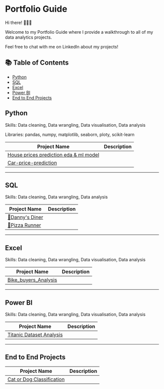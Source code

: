 # Portfolio Guide
Hi there! 🙋🏻‍♀️

Welcome to my Portfolio Guide where I provide a walkthrough to all of my data analytics projects.

Feel free to chat with me on LinkedIn about my projects!

## :books: Table of Contents


- [Python](#Python)
- [SQL](#SQL)
- [Excel](#Excel)
- [Power BI](#Power-BI)
- [End to End Projects](#End-to-End-Projects)

## Python

Skills: Data cleaning, Data wrangling, Data visualisation, Data analysis

Libraries: pandas, numpy, matplotlib, seaborn, ploty, scikit-learn

| Project Name | Description |
|---|---|
| [House prices prediction eda & ml model](https://github.com/aditya345-coder/Data-Analysis/blob/main/Python/house-prices-prediction-eda-ml-model.ipynb) |    |
| [Car-price-prediction](https://github.com/aditya345-coder/Data-Analysis/blob/main/Python/car-price-prediction.ipynb) | |

<hr>

## SQL

Skills: Data cleaning, Data wrangling, Data analysis

| Project Name | Description |
|---|---|
| [🍜Danny's Diner](https://github.com/aditya345-coder/8-Week-SQL-Challenge_/tree/main/Case%20Study%20%231%20-%20Danny's%20Diner) | |
| [🍕Pizza Runner](https://github.com/aditya345-coder/8-Week-SQL-Challenge_/tree/main/Case%20Study%20%232%20-%20Pizza%20Runner)  | |

<hr>

## Excel

Skills: Data cleaning, Data wrangling, Data visualisation, Data analysis

| Project Name | Description |
|---|---|
| [Bike_buyers_Analysis](https://github.com/aditya345-coder/Excel_Projects/tree/main/Bike_buyers_Analysis) |    |

<hr>

## Power BI

Skills: Data cleaning, Data wrangling, Data visualisation, Data analysis

| Project Name | Description |
|---|---|
| [Titanic Dataset Analysis](https://github.com/aditya345-coder/Power_BI_Projects/tree/main/Titanic%20Dataset%20Analysis)| |


<hr>

## End to End Projects


| Project Name | Description |
|---|---|
| [Cat or Dog Classification](https://github.com/aditya345-coder/Cat_Or_Dog_Classification) | |

